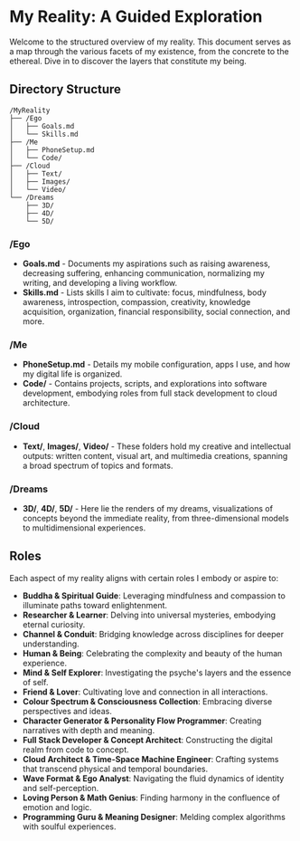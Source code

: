 # My Reality: A Guided Exploration

Welcome to the structured overview of my reality. This document serves as a map through the various facets of my existence, from the concrete to the ethereal. Dive in to discover the layers that constitute my being.

## Directory Structure

```
/MyReality
├── /Ego
│   ├── Goals.md
│   └── Skills.md
├── /Me
│   ├── PhoneSetup.md
│   └── Code/
├── /Cloud
│   ├── Text/
│   ├── Images/
│   └── Video/
└── /Dreams
    ├── 3D/
    ├── 4D/
    └── 5D/
```

### /Ego

- **Goals.md** - Documents my aspirations such as raising awareness, decreasing suffering, enhancing communication, normalizing my writing, and developing a living workflow.
- **Skills.md** - Lists skills I aim to cultivate: focus, mindfulness, body awareness, introspection, compassion, creativity, knowledge acquisition, organization, financial responsibility, social connection, and more.

### /Me

- **PhoneSetup.md** - Details my mobile configuration, apps I use, and how my digital life is organized.
- **Code/** - Contains projects, scripts, and explorations into software development, embodying roles from full stack development to cloud architecture.

### /Cloud

- **Text/**, **Images/**, **Video/** - These folders hold my creative and intellectual outputs: written content, visual art, and multimedia creations, spanning a broad spectrum of topics and formats.

### /Dreams

- **3D/**, **4D/**, **5D/** - Here lie the renders of my dreams, visualizations of concepts beyond the immediate reality, from three-dimensional models to multidimensional experiences.

## Roles

Each aspect of my reality aligns with certain roles I embody or aspire to:

- **Buddha & Spiritual Guide**: Leveraging mindfulness and compassion to illuminate paths toward enlightenment.
- **Researcher & Learner**: Delving into universal mysteries, embodying eternal curiosity.
- **Channel & Conduit**: Bridging knowledge across disciplines for deeper understanding.
- **Human & Being**: Celebrating the complexity and beauty of the human experience.
- **Mind & Self Explorer**: Investigating the psyche's layers and the essence of self.
- **Friend & Lover**: Cultivating love and connection in all interactions.
- **Colour Spectrum & Consciousness Collection**: Embracing diverse perspectives and ideas.
- **Character Generator & Personality Flow Programmer**: Creating narratives with depth and meaning.
- **Full Stack Developer & Concept Architect**: Constructing the digital realm from code to concept.
- **Cloud Architect & Time-Space Machine Engineer**: Crafting systems that transcend physical and temporal boundaries.
- **Wave Format & Ego Analyst**: Navigating the fluid dynamics of identity and self-perception.
- **Loving Person & Math Genius**: Finding harmony in the confluence of emotion and logic.
- **Programming Guru & Meaning Designer**: Melding complex algorithms with soulful experiences.
